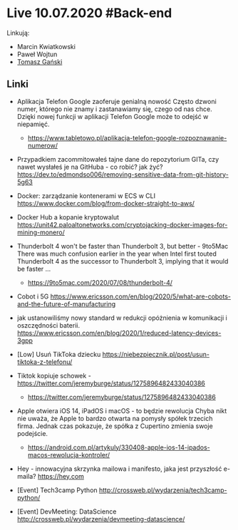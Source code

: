 # Live 10.07.2020 #Back-end

Linkują:
- Marcin Kwiatkowski
- Paweł Wojtun
- [Tomasz Gański](https://www.linkedin.com/in/tomaszganski)

## Linki

* Aplikacja Telefon Google zaoferuje genialną nowość
  Często dzwoni numer, którego nie znamy i zastanawiamy się, czego od nas chce. Dzięki nowej funkcji w aplikacji Telefon Google może to odejść w niepamięć.
  * https://www.tabletowo.pl/aplikacja-telefon-google-rozpoznawanie-numerow/
* Przypadkiem zacommitowałeś tajne dane do repozytorium GITa, czy nawet wysłałeś je na GitHuba - co robić? jak żyć?
  https://dev.to/edmondso006/removing-sensitive-data-from-git-history-5g63

* Docker: zarządzanie kontenerami w ECS w CLI
  https://www.docker.com/blog/from-docker-straight-to-aws/

* Docker Hub a kopanie kryptowalut
  https://unit42.paloaltonetworks.com/cryptojacking-docker-images-for-mining-monero/

* Thunderbolt 4 won't be faster than Thunderbolt 3, but better - 9to5Mac
  There was much confusion earlier in the year when Intel first touted Thunderbolt 4 as the successor to Thunderbolt 3, implying that it would be faster ...

  * https://9to5mac.com/2020/07/08/thunderbolt-4/
* Cobot i 5G
  https://www.ericsson.com/en/blog/2020/5/what-are-cobots-and-the-future-of-manufacturing

* jak ustanowiliśmy nowy standard w redukcji opóżnienia w komunikacji i oszczędności baterii.
  https://www.ericsson.com/en/blog/2020/1/reduced-latency-devices-3gpp

* [Low] Usuń TikToka dziecku
  https://niebezpiecznik.pl/post/usun-tiktoka-z-telefonu/

* Tiktok kopiuje schowek -https://twitter.com/jeremyburge/status/1275896482433040386
  * https://twitter.com/jeremyburge/status/1275896482433040386
* Apple otwiera iOS 14, iPadOS i macOS - to będzie rewolucja
  Chyba nikt nie uważa, że Apple to bardzo otwarta na pomysły spółek trzecich firma. Jednak czas pokazuje, że spółka z Cupertino zmienia swoje podejście.

  * https://android.com.pl/artykuly/330408-apple-ios-14-ipados-macos-rewolucja-kontroler/

* Hey - innowacyjna skrzynka mailowa i manifesto, jaka jest przyszłość e-maila?
  https://hey.com

* [Event] Tech3camp Python
  http://crossweb.pl/wydarzenia/tech3camp-python/

* [Event] DevMeeting: DataScience
  http://crossweb.pl/wydarzenia/devmeeting-datascience/